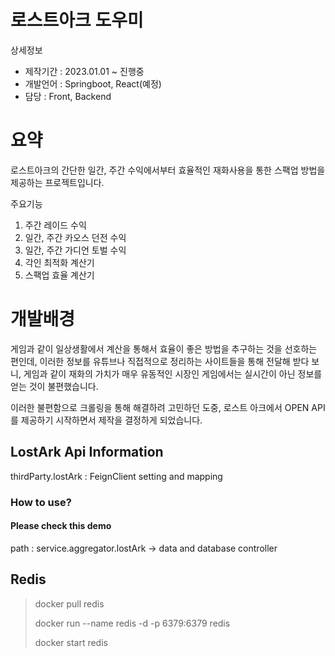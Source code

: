 # 로스트아크 도우미
상세정보
+ 제작기간 : 2023.01.01 ~ 진행중
+ 개발언어 : Springboot, React(예정)
+ 담당 : Front, Backend

# 요약
로스트아크의 간단한 일간, 주간 수익에서부터 효율적인 재화사용을 통한 스팩업 방법을 제공하는 프로젝트입니다.

주요기능
1. 주간 레이드 수익
2. 일간, 주간 카오스 던전 수익
3. 일간, 주간 가디언 토벌 수익
4. 각인 최적화 계산기
5. 스팩업 효율 계산기

# 개발배경

게임과 같이 일상생활에서 계산을 통해서 효율이 좋은 방법을 추구하는 것을 선호하는 편인데, 이러한 정보를 유튜브나 직접적으로 정리하는 사이트들을 통해 전달해 받다 보니,
게임과 같이 재화의 가치가 매우 유동적인 시장인 게임에서는 실시간이 아닌 정보를 얻는 것이 불편했습니다. 

이러한 불편함으로 크롤링을 통해 해결하려 고민하던 도중, 로스트 아크에서 OPEN API를 제공하기 시작하면서 제작을 결정하게 되었습니다.

## LostArk Api Information

thirdParty.lostArk : FeignClient setting and mapping

### How to use?
#### Please check this demo
path : service.aggregator.lostArk -> data and database controller

## Redis
> docker pull redis
> 
> docker run --name redis -d -p 6379:6379 redis
> 
> docker start redis
